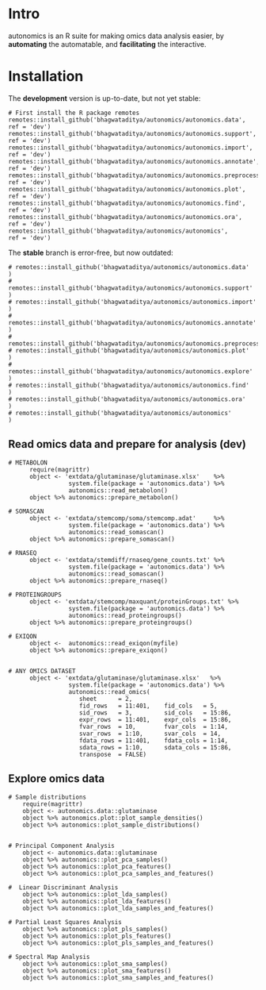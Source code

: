 # Intro

autonomics is an R suite for making omics data analysis easier, by **automating** the automatable, and **facilitating** the interactive.


# Installation

The **development** version is up-to-date, but not yet stable:

    # First install the R package remotes
    remotes::install_github('bhagwataditya/autonomics/autonomics.data',       ref = 'dev')
    remotes::install_github('bhagwataditya/autonomics/autonomics.support',    ref = 'dev')
    remotes::install_github('bhagwataditya/autonomics/autonomics.import',     ref = 'dev')
    remotes::install_github('bhagwataditya/autonomics/autonomics.annotate',   ref = 'dev')
    remotes::install_github('bhagwataditya/autonomics/autonomics.preprocess', ref = 'dev')
    remotes::install_github('bhagwataditya/autonomics/autonomics.plot',       ref = 'dev')
    remotes::install_github('bhagwataditya/autonomics/autonomics.find',       ref = 'dev')
    remotes::install_github('bhagwataditya/autonomics/autonomics.ora',        ref = 'dev')
    remotes::install_github('bhagwataditya/autonomics/autonomics',            ref = 'dev')


The **stable** branch is error-free, but now outdated:

    # remotes::install_github('bhagwataditya/autonomics/autonomics.data'      )
    # remotes::install_github('bhagwataditya/autonomics/autonomics.support'   )
    # remotes::install_github('bhagwataditya/autonomics/autonomics.import'    )
    # remotes::install_github('bhagwataditya/autonomics/autonomics.annotate'  )
    # remotes::install_github('bhagwataditya/autonomics/autonomics.preprocess')
    # remotes::install_github('bhagwataditya/autonomics/autonomics.plot'      )
    # remotes::install_github('bhagwataditya/autonomics/autonomics.explore'   )
    # remotes::install_github('bhagwataditya/autonomics/autonomics.find'      )
    # remotes::install_github('bhagwataditya/autonomics/autonomics.ora'       )
    # remotes::install_github('bhagwataditya/autonomics/autonomics'           )

## Read omics data and prepare for analysis (dev)

    # METABOLON
          require(magrittr)
          object <- 'extdata/glutaminase/glutaminase.xlsx'    %>% 
                     system.file(package = 'autonomics.data') %>% 
                     autonomics::read_metabolon()
          object %>% autonomics::prepare_metabolon()
    
    # SOMASCAN
          object <- 'extdata/stemcomp/soma/stemcomp.adat'     %>% 
                     system.file(package = 'autonomics.data') %>% 
                     autonomics::read_somascan()
          object %>% autonomics::prepare_somascan()
    
    # RNASEQ
          object <- 'extdata/stemdiff/rnaseq/gene_counts.txt' %>% 
                     system.file(package = 'autonomics.data') %>% 
                     autonomics::read_somascan()
          object %>% autonomics::prepare_rnaseq()
    
    # PROTEINGROUPS
          object <- 'extdata/stemcomp/maxquant/proteinGroups.txt' %>% 
                     system.file(package = 'autonomics.data') %>% 
                     autonomics::read_proteingroups()
          object %>% autonomics::prepare_proteingroups()
    
    # EXIQON
          object <-  autonomics::read_exiqon(myfile)
          object %>% autonomics::prepare_exiqon()

   
    # ANY OMICS DATASET
          object <- 'extdata/glutaminase/glutaminase.xlsx'   %>% 
                     system.file(package = 'autonomics.data') %>% 
                     autonomics::read_omics(
                        sheet      = 2,
                        fid_rows   = 11:401,    fid_cols   = 5,
                        sid_rows   = 3,         sid_cols   = 15:86,
                        expr_rows  = 11:401,    expr_cols  = 15:86,
                        fvar_rows  = 10,        fvar_cols  = 1:14,
                        svar_rows  = 1:10,      svar_cols  = 14,
                        fdata_rows = 11:401,    fdata_cols = 1:14,
                        sdata_rows = 1:10,      sdata_cols = 15:86,
                        transpose  = FALSE)
                        
## Explore omics data

    # Sample distributions
        require(magrittr)
        object <- autonomics.data::glutaminase
        object %>% autonomics.plot::plot_sample_densities()
        object %>% autonomics::plot_sample_distributions()
        

    # Principal Component Analysis
        object <- autonomics.data::glutaminase
        object %>% autonomics::plot_pca_samples()
        object %>% autonomics::plot_pca_features()
        object %>% autonomics::plot_pca_samples_and_features()
        
    #  Linear Discriminant Analysis
        object %>% autonomics::plot_lda_samples()
        object %>% autonomics::plot_lda_features()
        object %>% autonomics::plot_lda_samples_and_features()
        
    # Partial Least Squares Analysis
        object %>% autonomics::plot_pls_samples()
        object %>% autonomics::plot_pls_features()
        object %>% autonomics::plot_pls_samples_and_features()
   
    # Spectral Map Analysis
        object %>% autonomics::plot_sma_samples()          
        object %>% autonomics::plot_sma_features() 
        object %>% autonomics::plot_sma_samples_and_features()


